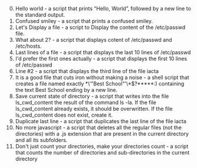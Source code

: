 0. Hello world - a script that prints “Hello, World”, followed by a new line to the standard output.
1. Confused smiley - a script that prints a confused smiley.
2. Let's Display a file - a script to Display the content of the /etc/passwd file.
3. What about 2? - a script that displays cotent of /etc/passwd and /etc/hosts.
4. Last lines of a file - a script that displays the last 10 lines of /etc/passwd
5. I'd prefer the first ones actually - a script that displays the first 10 lines of /etc/passwd
6. Line #2 - a script that displays the third line of the file iacta
7. It is a good file that cuts iron without making a noise - a shell script that creates a file named exactly \*\\'"Best School"\'\\*$\?\*\*\*\*\*:) containing the text Best School ending by a new line.
8. Save current state of directory - a script that writes into the file ls_cwd_content the result of the command ls -la. If the file ls_cwd_content already exists, it should be overwritten. If the file ls_cwd_content does not exist, create it.
9. Duplicate last line - a script that duplicates the last line of the file iacta
10. No more javascript - a script that deletes all the regular files (not the directories) with a .js extension that are present in the current directory and all its subfolders.
11. Don't just count your directories, make your directories count - a script that counts the number of directories and sub-directories in the current directory
